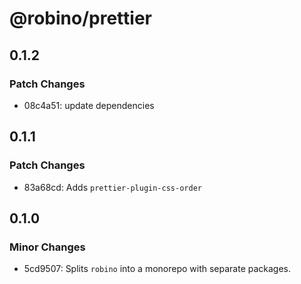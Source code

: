 # @robino/prettier

## 0.1.2

### Patch Changes

- 08c4a51: update dependencies

## 0.1.1

### Patch Changes

- 83a68cd: Adds `prettier-plugin-css-order`

## 0.1.0

### Minor Changes

- 5cd9507: Splits `robino` into a monorepo with separate packages.
